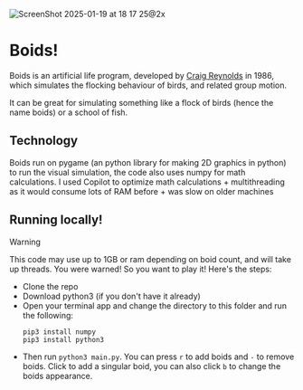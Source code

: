 ![ScreenShot 2025-01-19 at 18 17 25@2x](https://github.com/user-attachments/assets/97095bb2-f35f-4f95-97c9-bf18f8aee976)
# Boids!
Boids is an artificial life program, developed by [Craig Reynolds](https://www.red3d.com/cwr/) in 1986, which simulates the flocking behaviour of birds, and related group motion.

It can be great for simulating something like a flock of birds (hence the name boids) or a school of fish.

## Technology
Boids run on pygame (an python library for making 2D graphics in python) to run the visual simulation, the code also uses numpy for math calculations. I used Copilot to optimize math calculations + multithreading as it would consume lots of RAM before + was slow on older machines

## Running locally!
> [!WARNING]  
> This code may use up to 1GB or ram depending on boid count, and will take up threads. You were warned!
So you want to play it!
Here's the steps:
- Clone the repo
- Download python3 (if you don't have it already)
- Open your terminal app and change the directory to this folder and run the following:
    ```
    pip3 install numpy
    pip3 install python3
    ```
- Then run `python3 main.py`. You can press `r` to add boids and `-` to remove boids. Click to add a singular boid, you can also click `b` to change the boids appearance.
